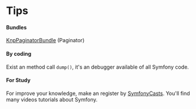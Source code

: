 # Tips

#### Bundles

[KnpPaginatorBundle](https://github.com/KnpLabs/KnpPaginatorBundle) (Paginator)

#### By coding

Exist an method call `dump()`, it's an debugger available of all Symfony code.

#### For Study

For improve your knowledge, make an register by [SymfonyCasts](https://symfonycasts.com/).
You'll find many videos tutorials about Symfony.